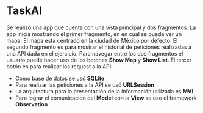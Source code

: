# TaskAI

Se realizó una app que cuenta con una vista principal y dos fragmentos. La app inicia mostrando el primer fragmento, en en cual se puede ver un mapa. El mapa esta centrado en la ciudad de México por defecto. El segundo fragmento es para mostrar el historial de peticiones realizadas a una API dada en el ejercicio. Para navegar entre los dos fragmentos el usuario puede hacer uso de los botones **Show Map** y **Show List**. El tercer botón es para realizar los request a la API.

- Como base de datos se usó **SQLite**
- Para realizar las peticiones a la API se usó **URLSession**
- La arquitectura para la presentación de la información utilizada es **MVI**
- Para lograr el comunicacion del **Model** con la **View** se uso el framework **Observation**
